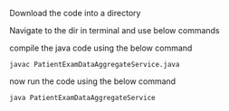 Download the code into a directory

Navigate to the dir in terminal and use below commands

compile the java code using the below command

`javac PatientExamDataAggregateService.java`

now run the code using the below command

`java PatientExamDataAggregateService`
